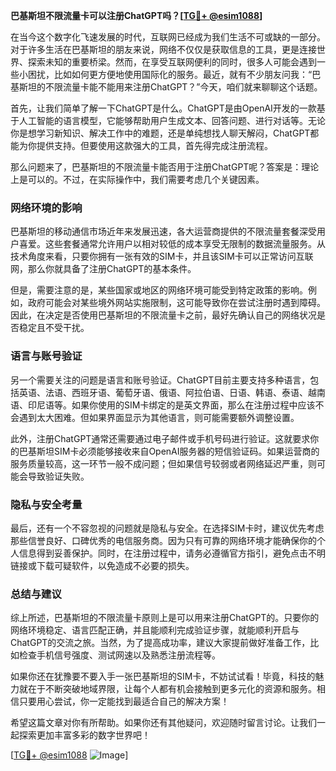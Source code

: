 **巴基斯坦不限流量卡可以注册ChatGPT吗？[[TG💪+ @esim1088](https://t.me/s/esim1088)]**

在当今这个数字化飞速发展的时代，互联网已经成为我们生活不可或缺的一部分。对于许多生活在巴基斯坦的朋友来说，网络不仅仅是获取信息的工具，更是连接世界、探索未知的重要桥梁。然而，在享受互联网便利的同时，很多人可能会遇到一些小困扰，比如如何更方便地使用国际化的服务。最近，就有不少朋友问我：“巴基斯坦的不限流量卡能不能用来注册ChatGPT？”今天，咱们就来聊聊这个话题。

首先，让我们简单了解一下ChatGPT是什么。ChatGPT是由OpenAI开发的一款基于人工智能的语言模型，它能够帮助用户生成文本、回答问题、进行对话等。无论你是想学习新知识、解决工作中的难题，还是单纯想找人聊天解闷，ChatGPT都能为你提供支持。但要使用这款强大的工具，首先得完成注册流程。

那么问题来了，巴基斯坦的不限流量卡能否用于注册ChatGPT呢？答案是：理论上是可以的。不过，在实际操作中，我们需要考虑几个关键因素。

### **网络环境的影响**
巴基斯坦的移动通信市场近年来发展迅速，各大运营商提供的不限流量套餐深受用户喜爱。这些套餐通常允许用户以相对较低的成本享受无限制的数据流量服务。从技术角度来看，只要你拥有一张有效的SIM卡，并且该SIM卡可以正常访问互联网，那么你就具备了注册ChatGPT的基本条件。

但是，需要注意的是，某些国家或地区的网络环境可能受到特定政策的影响。例如，政府可能会对某些境外网站实施限制，这可能导致你在尝试注册时遇到障碍。因此，在决定是否使用巴基斯坦的不限流量卡之前，最好先确认自己的网络状况是否稳定且不受干扰。

### **语言与账号验证**
另一个需要关注的问题是语言和账号验证。ChatGPT目前主要支持多种语言，包括英语、法语、西班牙语、葡萄牙语、俄语、阿拉伯语、日语、韩语、泰语、越南语、印尼语等。如果你使用的SIM卡绑定的是英文界面，那么在注册过程中应该不会遇到太大困难。但如果界面显示为其他语言，则可能需要额外调整设置。

此外，注册ChatGPT通常还需要通过电子邮件或手机号码进行验证。这就要求你的巴基斯坦SIM卡必须能够接收来自OpenAI服务器的短信验证码。如果运营商的服务质量较高，这一环节一般不成问题；但如果信号较弱或者网络延迟严重，则可能会导致验证失败。

### **隐私与安全考量**
最后，还有一个不容忽视的问题就是隐私与安全。在选择SIM卡时，建议优先考虑那些信誉良好、口碑优秀的电信服务商。因为只有可靠的网络环境才能确保你的个人信息得到妥善保护。同时，在注册过程中，请务必遵循官方指引，避免点击不明链接或下载可疑软件，以免造成不必要的损失。

### **总结与建议**
综上所述，巴基斯坦的不限流量卡原则上是可以用来注册ChatGPT的。只要你的网络环境稳定、语言匹配正确，并且能顺利完成验证步骤，就能顺利开启与ChatGPT的交流之旅。当然，为了提高成功率，建议大家提前做好准备工作，比如检查手机信号强度、测试网速以及熟悉注册流程等。

如果你还在犹豫要不要入手一张巴基斯坦的SIM卡，不妨试试看！毕竟，科技的魅力就在于不断突破地域界限，让每个人都有机会接触到更多元化的资源和服务。相信只要用心尝试，你一定能找到最适合自己的解决方案！

希望这篇文章对你有所帮助。如果你还有其他疑问，欢迎随时留言讨论。让我们一起探索更加丰富多彩的数字世界吧！

[[TG💪+ @esim1088](https://t.me/s/esim1088) ![Image](https://i.postimg.cc/4NQfJmqS/Snipaste-2025-05-13-00-14-12.png)]